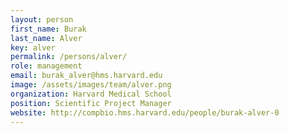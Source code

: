 ```yaml
---
layout: person
first_name: Burak
last_name: Alver
key: alver
permalink: /persons/alver/
role: management
email: burak_alver@hms.harvard.edu
image: /assets/images/team/alver.png
organization: Harvard Medical School
position: Scientific Project Manager
website: http://compbio.hms.harvard.edu/people/burak-alver-0
---
```

